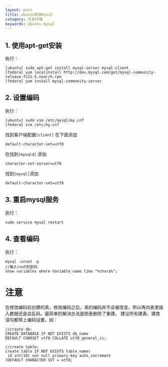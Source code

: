 ```yaml
---
layout: post
title: ubuntu安装mysql
category: 开发环境
keywords: ubuntu mysql
---
```


## 1. 使用apt-get安装

执行：

```
[ubuntu] sudo apt-get install mysql-server mysql-client
[fedora] yum localinstall http://dev.mysql.com/get/mysql-community-release-fc21-5.noarch.rpm
[fedora] yum install mysql-community-server
```

## 2. 设置编码

执行：

```
[ubuntu] sudo vim /etc/mysql/my.cnf
[fedora] vim /etc/my.cnf
```

找到客户端配置```[client]``` 在下面添加

```
default-character-set=utf8
```

在找到```[mysqld]``` 添加

```
character-set-server=utf8
```

找到```[mysql]```添加

```
default-character-set=utf8
```

## 3. 重启mysql服务

执行：

```
sudo service mysql restart
```

## 4. 查看编码

执行：

```
mysql -uroot -p
//输入root的密码
show variables where Variable_name like "%chara%";
```

# 注意

在修改编码前创建的表，修改编码之后，表的编码并不会被改变，所以再向表里插入数据还是会乱码。最简单的解决办法是把表删除了重建。
建议所有建表、建库语句都带上编码设置，如：

```
//create db:
CREATE DATABASE IF NOT EXISTS db_name 
DEFAULT CHARSET utf8 COLLATE utf8_general_ci;

//create table:
create table IF NOT EXISTS table_name(
 id int(10) not null primary key auto_increment
)DEFAULT CHARACTER SET = utf8;
```
